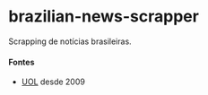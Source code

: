 # brazilian-news-scrapper

Scrapping de notícias brasileiras.

#### Fontes

- [UOL](https://noticias.uol.com.br/arquivohome/?d=20090101) desde 2009
